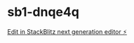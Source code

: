 # sb1-dnqe4q

[Edit in StackBlitz next generation editor ⚡️](https://stackblitz.com/~/github.com/Rishi323/sb1-dnqe4q)